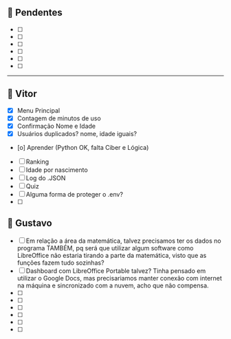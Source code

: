 
## 🔹 Pendentes
- [ ]
- [ ]
- [ ]
- [ ]
- [ ]
- [ ]

---

## 🔹 Vitor
- [x] Menu Principal
- [x] Contagem de minutos de uso
- [x] Confirmação Nome e Idade
- [x] Usuários duplicados? nome, idade iguais?
- [o] Aprender (Python OK, falta Ciber e Lógica)
- [ ] Ranking
- [ ] Idade por nascimento
- [ ] Log do .JSON
- [ ] Quiz
- [ ] Alguma forma de proteger o .env?
- [ ]

## 🔹 Gustavo
- [ ] Em relação a área da matemática, talvez precisamos ter os dados no programa TAMBÉM, pq será que utilizar algum software como LibreOffice não estaria tirando a parte da matemática, visto que as funções fazem tudo sozinhas?
- [ ] Dashboard com LibreOffice Portable talvez? Tinha pensado em utilizar o Google Docs, mas precisariamos manter conexão com internet na máquina e sincronizado com a nuvem, acho que não compensa.
- [ ]
- [ ]
- [ ]
- [ ]
- [ ]
- [ ]